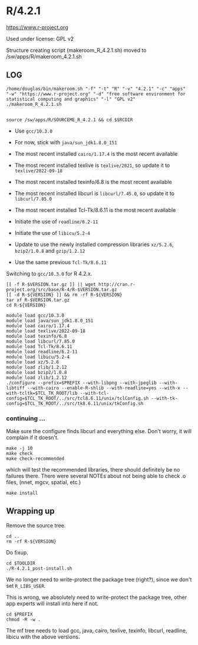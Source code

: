 R/4.2.1
========================

<https://www.r-project.org>

Used under license:
GPL v2


Structure creating script (makeroom_R_4.2.1.sh) moved to /sw/apps/R/makeroom_4.2.1.sh

LOG
---

    /home/douglas/bin/makeroom.sh "-f" "-t" "R" "-v" "4.2.1" "-c" "apps" "-w" "https://www.r-project.org" "-d" "free software environment for statistical computing and graphics" "-l" "GPL v2"
    ./makeroom_R_4.2.1.sh


    source /sw/apps/R/SOURCEME_R_4.2.1 && cd $SRCDIR


- Use `gcc/10.3.0`

- For now, stick with `java/sun_jdk1.8.0_151`

- The most recent installed `cairo/1.17.4` is the most recent available

- The most recent installed texlive is `texlive/2021`, so update it to `texlive/2022-09-18`

- The most recent installed texinfo/6.8 is the most recent available

- The most recent installed libcurl is `libcurl/7.45.0`, so update it to `libcurl/7.85.0`

- The most recent installed Tcl-Tk/8.6.11 is the most recent available

- Initiate the use of `readline/6.2-11`

- Initiate the use of `libicu/5.2-4`

- Update to use the newly installed compression libraries `xz/5.2.6`, `bzip2/1.0.8` and `gzip/1.2.12`

- Use the same previous `Tcl-Tk/8.6.11`


Switching to `gcc/10.3.0` for R 4.2.x.


    [[ -f R-$VERSION.tar.gz ]] || wget http://cran.r-project.org/src/base/R-4/R-$VERSION.tar.gz
    [[ -d R-${VERSION} ]] && rm -rf R-${VERSION}
    tar xf R-$VERSION.tar.gz
    cd R-${VERSION}

    module load gcc/10.3.0
    module load java/sun_jdk1.8.0_151
    module load cairo/1.17.4
    module load texlive/2022-09-18
    module load texinfo/6.8
    module load libcurl/7.85.0
    module load Tcl-Tk/8.6.11
    module load readline/6.2-11
    module load libicu/5.2-4
    module load xz/5.2.6
    module load zlib/1.2.12
    module load bzip2/1.0.8
    module load zlib/1.2.12
    ./configure --prefix=$PREFIX --with-libpng --with-jpeglib --with-libtiff --with-cairo --enable-R-shlib --with-readline=yes --with-x --with-tcltk=$TCL_TK_ROOT/lib --with-tcl-config=$TCL_TK_ROOT/../src/tcl8.6.11/unix/tclConfig.sh --with-tk-config=$TCL_TK_ROOT/../src/tk8.6.11/unix/tkConfig.sh


### continuing ...

Make sure the configure finds libcurl and everything else. Don't worry, it will
complain if it doesn't.

    make -j 10
    make check
    make check-recommended

which will test the recommended libraries, there should definitely be no
failures there.  There were several NOTEs about not being able to check .o
files, (nnet, mgcv, spatial, etc.)

    make install


## Wrapping up

Remove the source tree.

    cd ..
    rm -rf R-${VERSION}

Do fixup.

    cd $TOOLDIR
    ./R-4.2.1_post-install.sh

We no longer need to write-protect the package tree (right?), since we don't set
`R_LIBS_USER`.

This is wrong, we absolutely need to write-protect the package tree, other app experts will install into here if not.

    cd $PREFIX
    chmod -R -w .

The mf tree needs to load gcc, java, cairo, texlive, texinfo, libcurl, readline, libicu with the above versions.


